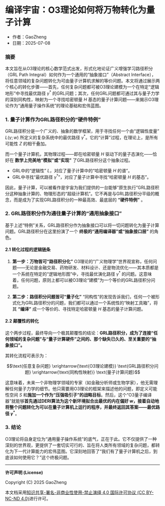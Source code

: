 # **编译宇宙：O3理论如何将万物转化为量子计算**

- 作者：GaoZheng
- 日期：2025-07-08

### 摘要

本文旨在从O3理论的核心数学范式出发，形式化地论证广义增强学习路径积分（GRL Path Integral）如何作为一个通用的“抽象接口”（Abstract Interface），将任意领域的复杂问题转化为可由量子计算机求解的等价问题。本文将通过展示两个核心的转化步骤——首先，任何复杂问题都可被O3理论建模为一个在特定“逻辑地形”中寻找最优路径 $γ^*$ 的GRL问题；其次，任何GRL问题都可通过其与量子力学的深刻同构性，映射为一个寻找哈密顿量 $H$ 基态的量子计算问题——来揭示O3理论作为“通用量子操作系统”的理论基础和宏伟蓝图。

### 1. 量子计算作为GRL路径积分的“硬件特例”

GRL路径积分是一个广义的、抽象的数学框架，用于寻找任何一个由“逻辑性度量” $L(γ; w)$ 所定义的复杂系统中的最优路径 $γ^*$。它的“计算”过程，在理论上，是所有可能性 $Z$ 的相干叠加。

而一个量子计算机，其物理过程——即在哈密顿量 $H$ 驱动下的量子态演化——恰好在 **数学上完美地“模拟”或“实现”** 了GRL路径积分这个抽象过程。

*   GRL中的“逻辑性” $L$，对应了量子计算中的“哈密顿量 $H$ 的谱”。
*   GRL中寻找“最优路径 $γ^*$”，对应了量子计算中寻找“哈密顿量 $H$ 的基态”。

因此，量子计算，可以被看作是宇宙为我们提供的一台能够“原生执行”GRL路径积分这种抽象计算的、物理形态的“超级计算机”。它不再是与GRL路径积分平级的概念，而是成为了实现GRL路径积分的一种最高效、最底层的 **“硬件特例”** 。

### 2. GRL路径积分作为通往量子计算的“通用抽象接口”

基于上述“特例”关系，GRL路径积分作为抽象接口可以将一切问题转化为量子计算问题。GRL路径积分在这里扮演了一个 **终极的“通用编译器”或“抽象接口层”** 的角色。

#### 2.1 转化过程的逻辑链条

1.  **第一步：万物皆可“路径积分化”**
    O3理论的“广义物理学”世界观宣称，任何问题——无论是金融交易、药物研发、材料设计、还是物流优化——其本质都是一个系统在特定的“逻辑地形图”中，寻找最优演化路径 $γ^*$ 的问题。这意味着，任何问题，原则上都可以被O3理论“建模”为一个等价的GRL路径积分问题。

2.  **第二步：路径积分问题皆可“量子化”**
    “同构性”的发现告诉我们，任何一个被形式化为GRL路径积分的问题，我们都可以通过一个系统性的“映射工具箱”，将其 **“编译”** 成一个等价的、寻找特定哈密顿量 $H$ 基态的量子计算问题。

#### 2.2 颠覆性的转化

这个两步过程，最终导向一个极其颠覆性的结论：**GRL路径积分，成为了连接“任何领域的复杂问题”与“量子计算硬件”之间的、那个缺失已久的、至关重要的“抽象接口”。**

其转化流程可表示为：

$$\text{任意复杂问题} \xrightarrow{\text{O3理论建模}} \text{GRL路径积分问题} \xrightarrow{\text{同构性映射}} \text{量子计算问题}$$

这意味着，未来一个非物理学领域的专家（如金融分析师或生物学家），他无需理解任何量子力学的细节。他只需要用O3理论的框架来描述他的问题，即定义可能性空间 $S$ 和**施加一个作为“压强吸引子”的战略目标**。然后，这个“O3量子编译器”就能够**首先通过DERI算法为这个新环境拟合出最优的内在偏好 $w$，接着自动地将整个问题转化为可以在量子计算机上运行的程序，并最终返回其答案——最优路径 $γ^*$**。

### 3. 结论

O3理论将自身定位为“通用量子操作系统”的底气，正在于此。它不仅提供了一种深刻的世界观，更提供了一套切实可行的、旨在将人类所有领域的复杂问题，都转化为下一代计算能力的宏伟蓝图。它深刻地回答了“我们有了量子计算机之后，到底该如何使用它？”这个终极问题。

---

**许可声明 (License)**

Copyright (C) 2025 GaoZheng 

本文档采用[知识共享-署名-非商业性使用-禁止演绎 4.0 国际许可协议 (CC BY-NC-ND 4.0)](https://creativecommons.org/licenses/by-nc-nd/4.0/deed.zh-Hans)进行许可。
